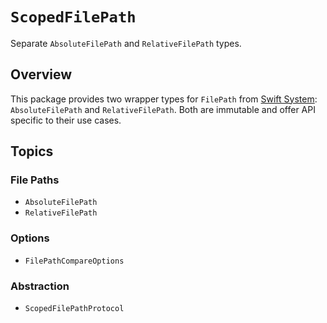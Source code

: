 # ``ScopedFilePath``

Separate `AbsoluteFilePath` and `RelativeFilePath` types.

## Overview

This package provides two wrapper types for `FilePath` from [Swift System](https://github.com/apple/swift-system): ``AbsoluteFilePath`` and ``RelativeFilePath``.
Both are immutable and offer API specific to their use cases.

## Topics

### File Paths

- ``AbsoluteFilePath``
- ``RelativeFilePath``

### Options

- ``FilePathCompareOptions``

### Abstraction

- ``ScopedFilePathProtocol``
